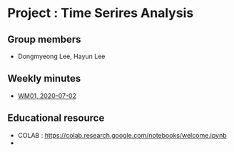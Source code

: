 # Project : Time Serires Analysis

## Group members
- Dongmyeong Lee, Hayun Lee

## Weekly minutes
- <a href="https://github.com/ailever/project_time_series_analysis/blob/master/weekly_minutes/week01.md">WM01, 2020-07-02</a>

## Educational resource
- COLAB : https://colab.research.google.com/notebooks/welcome.ipynb
- 

